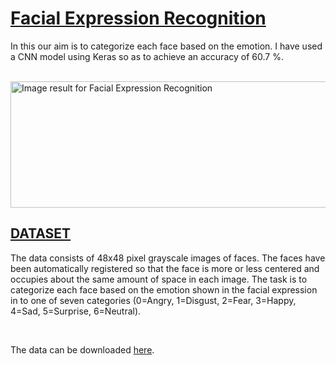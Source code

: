 <h1 class="competition-header__title--alt"><span style="text-decoration: underline;">Facial Expression Recognition</span></h1>
<p>In this our aim is to categorize each face based on the emotion. I have used a CNN model using Keras so as to achieve an accuracy of 60.7 %.</p>
<p>&nbsp;<img src="https://cdn.imotions.com/wp-content/uploads/2013/07/Facial-Emotion-Recognition-Blog-Banner.jpg" alt="Image result for Facial Expression Recognition" width="626" height="202" /></p>
<h2><span style="text-decoration: underline;"><strong>DATASET</strong></span></h2>
<p>The data consists of 48x48 pixel grayscale images of faces. The faces have been automatically registered so that the face is more or less centered and occupies about the same amount of space in each image. The task is to categorize each face based on the emotion shown in the facial expression in to one of seven categories (0=Angry, 1=Disgust, 2=Fear, 3=Happy, 4=Sad, 5=Surprise, 6=Neutral).</p>
<p>&nbsp;</p>
<p>The data can be downloaded <a title="dataset" href="https://www.kaggle.com/c/challenges-in-representation-learning-facial-expression-recognition-challenge/download/fer2013.tar.gz">here</a>.&nbsp;</p>
